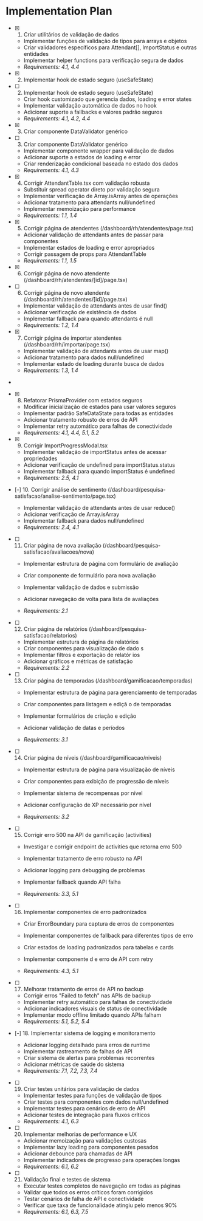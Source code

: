 # Implementation Plan

- [x] 1. Criar utilitários de validação de dados





  - Implementar funções de validação de tipos para arrays e objetos
  - Criar validadores específicos para Attendant[], ImportStatus e outras entidades
  - Implementar helper functions para verificação segura de dados
  - _Requirements: 4.1, 4.4_
- [x] 2. Implementar hook de estado seguro (useSafeState)




- [ ] 2. Implementar hook de estado seguro (useSafeState)

  - Criar hook customizado que gerencia dados, loading e error states
  - Implementar validação automática de dados no hook
  - Adicionar suporte a fallbacks e valores padrão seguros
  - _Requirements: 4.1, 4.2, 4.4_
- [x] 3. Criar componente DataValidator genérico




- [ ] 3. Criar componente DataValidator genérico

  - Implementar componente wrapper para validação de dados
  - Adicionar suporte a estados de loading e error
  - Criar renderização condicional baseada no estado dos dados
  - _Requirements: 4.1, 4.3_

- [x] 4. Corrigir AttendantTable.tsx com validação robusta





  - Substituir spread operator direto por validação segura
  - Implementar verificação de Array.isArray antes de operações
  - Adicionar tratamento para attendants null/undefined
  - Implementar memoização para performance
  - _Requirements: 1.1, 1.4_

- [x] 5. Corrigir página de atendentes (/dashboard/rh/atendentes/page.tsx)





  - Adicionar validação de attendants antes de passar para componentes
  - Implementar estados de loading e error apropriados
  - Corrigir passagem de props para AttendantTable
  - _Requirements: 1.1, 1.5_
- [x] 6. Corrigir página de novo atendente (/dashboard/rh/atendentes/[id]/page.tsx)




- [ ] 6. Corrigir página de novo atendente (/dashboard/rh/atendentes/[id]/page.tsx)

  - Implementar validação de attendants antes de usar find()
  - Adicionar verificação de existência de dados
  - Implementar fallback para quando attendants é null
  - _Requirements: 1.2, 1.4_

- [x] 7. Corrigir página de importar atendentes (/dashboard/rh/importar/page.tsx)




  - Implementar validação de attendants antes de usar map()
  - Adicionar tratamento para dados null/undefined
  - Implementar estado de loading durante busca de dados
  - _Requirements: 1.3, 1.4_
-

- [x] 8. Refatorar PrismaProvider com estados seguros




  - Modificar inicialização de estados para usar valores seguros
  - Implementar padrão SafeDataState para todas as entidades
  - Adicionar tratamento robusto de erros de API
  - Implementar retry automático para falhas de conectividade
  - _Requirements: 4.1, 4.4, 5.1, 5.2_

- [x] 9. Corrigir ImportProgressModal.tsx




  - Implementar validação de importStatus antes de acessar propriedades
  - Adicionar verificação de undefined para importStatus.status
  - Implementar fallback para quando importStatus é undefined
  - _Requirements: 2.5, 4.1_

- [-] 10. Corrigir análise de sentimento (/dashboard/pesquisa-satisfacao/analise-sentimento/page.tsx)



  - Implementar validação de attendants antes de usar reduce()
  - Adicionar verificação de Array.isArray
  - Implementar fallback para dados null/undefined
  - _Requirements: 2.4, 4.1_

- [ ] 11. Criar página de nova avaliação (/dashboard/pesquisa-satisfacao/avaliacoes/nova)




  - Implementar estrutura de página com formulário de avaliação
  - Criar componente de formulário para nova avaliação
  - Implementar validação de dados e submissão
  - Adicionar navegação de volta para lista de avaliações


  - _Requirements: 2.1_

- [ ] 12. Criar página de relatórios (/dashboard/pesquisa-satisfacao/relatorios)

  - Implementar estrutura de página de relatórios
  - Criar componentes para visualização de dado
s
  - Implementar filtros e exportação de relatór
ios
  - Adicionar gráficos e métricas de satisfação
  - _Requirements: 2.2_

- [ ] 13. Criar página de temporadas (/dashboard/gamificacao/temporadas)



  - Implementar estrutura de página para gerenciamento de temporadas
  - Criar componentes para listagem e ediçã
o de temporadas
  - Implementar formulários de criação e edição
  - Adicionar validação de datas e períodos


  - _Requirements: 3.1_


- [ ] 14. Criar página de níveis (/dashboard/gamificacao/niveis)

  - Implementar estrutura de página para visualização de níveis
  - Criar componentes para exibição de progressão de níveis


  - Implementar sistema de recompensas por nível

  - Adicionar configuração de XP necessário por nível
  - _Requirements: 3.2_



- [ ] 15. Corrigir erro 500 na API de gamificação (activities)


  - Investigar e corrigir endpoint de activities que retorna erro 500
  - Implementar tratamento de erro robusto na API
  - Adicionar logging para debugging de problemas
  - Implementar fallback quando API falha

  - _Requirements: 3.3, 5.1_


- [ ] 16. Implementar componentes de erro padronizados

  - Criar ErrorBoundary para captura de erros de componentes
  - Implementar componentes de fallback para diferentes tipos de erro

  - Criar estados de loading padronizados para tabelas e cards

  - Implementar componente d
e erro de API com retry
  - _Requirements: 4.3, 5.1_

- [ ] 17. Melhorar tratamento de erros de API no backup



  - Corrigir erros "Failed to fetch" nas APIs de backup
  - Implementar retry automático para falhas de conectividade
  - Adicionar indicadores visuais de status de conectividade
  - Implementar modo offline limitado quando APIs falham
  - _Requirements: 5.1, 5.2, 5.4_


- [-] 18. Implementar sistema de logging e monitoramento


  - Adicionar logging detalhado para erros de runtime
  - Implementar rastreamento de falhas de API
  - Criar sistema de alertas para problemas recorrentes
  - Adicionar métricas de saúde do sistema
  - _Requirements: 7.1, 7.2, 7.3, 7.4_

- [ ] 19. Criar testes unitários para validação de dados

  - Implementar testes para funções de validação de tipos
  - Criar testes para componentes com dados null/undefined
  - Implementar testes para cenários de erro de API
  - Adicionar testes de integração para fluxos críticos
  - _Requirements: 4.1, 6.3_

- [ ] 20. Implementar melhorias de performance e UX

  - Adicionar memoização para validações custosas
  - Implementar lazy loading para componentes pesados
  - Adicionar debounce para chamadas de API
  - Implementar indicadores de progresso para operações longas
  - _Requirements: 6.1, 6.2_

- [ ] 21. Validação final e testes de sistema

  - Executar testes completos de navegação em todas as páginas
  - Validar que todos os erros críticos foram corrigidos
  - Testar cenários de falha de API e conectividade
  - Verificar que taxa de funcionalidade atingiu pelo menos 90%
  - _Requirements: 6.1, 6.3, 7.5_